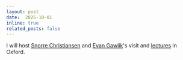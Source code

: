 ```yaml
---
layout: post
date:  2025-10-01
inline: true
related_posts: false
---
```


I will host [Snorre Christiansen](https://www.mn.uio.no/math/english/people/aca/snorrec/) and [Evan Gawlik](https://webpages.scu.edu/ftp/egawlik/)'s visit and [lectures](https://kaibohu.github.io/geofem/) in Oxford.  

